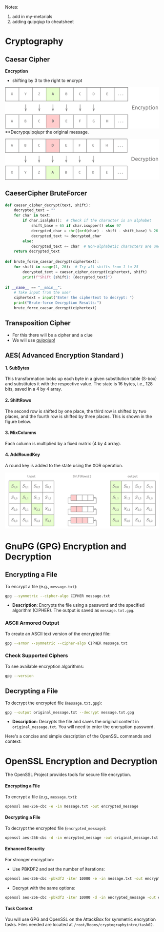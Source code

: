 Notes: 
1. add in my-metarials
2. adding quipqiup to cheatsheet


# Cryptography

## Caesar Cipher
**Encryption**
- shifting by 3 to the right to encrypt

![Alt text](image.png)
**Decrypquipqiupr the original message.

![Alt text](image-1.png)



## CaeserCipher BruteForcer
```python
def caesar_cipher_decrypt(text, shift):
    decrypted_text = ""
    for char in text:
        if char.isalpha():  # Check if the character is an alphabet
            shift_base = 65 if char.isupper() else 97
            decrypted_char = chr((ord(char) - shift - shift_base) % 26 + shift_base)
            decrypted_text += decrypted_char
        else:
            decrypted_text += char  # Non-alphabetic characters are unchanged
    return decrypted_text

def brute_force_caesar_decrypt(ciphertext):
    for shift in range(1, 26):  # Try all shifts from 1 to 25
        decrypted_text = caesar_cipher_decrypt(ciphertext, shift)
        print(f"Shift {shift}: {decrypted_text}")

if __name__ == "__main__":
    # Take input from the user
    ciphertext = input("Enter the ciphertext to decrypt: ")
    print("Brute-force Decryption Results:")
    brute_force_caesar_decrypt(ciphertext)

```

## Transposition Cipher
- For this there will be a cipher and a clue
- We will use [quipqiup!](https://www.quipqiup.com/)

## AES( Advanced Encryption Standard )
#### 1. SubBytes
This transformation looks up each byte in a given substitution table (S-box) and substitutes it with the respective value. The state is 16 bytes, i.e., 128 bits, saved in a 4 by 4 array.

#### 2. ShiftRows
The second row is shifted by one place, the third row is shifted by two places, and the fourth row is shifted by three places. This is shown in the figure below.

#### 3. MixColumns
Each column is multiplied by a fixed matrix (4 by 4 array).

#### 4. AddRoundKey
A round key is added to the state using the XOR operation.

![Alt text](image-2.png)


# GnuPG (GPG) Encryption and Decryption

## Encrypting a File
To encrypt a file (e.g., `message.txt`):
```bash
gpg --symmetric --cipher-algo CIPHER message.txt
```
- **Description**: Encrypts the file using a password and the specified algorithm (CIPHER). The output is saved as `message.txt.gpg`.

### ASCII Armored Output
To create an ASCII text version of the encrypted file:
```bash
gpg --armor --symmetric --cipher-algo CIPHER message.txt
```

### Check Supported Ciphers
To see available encryption algorithms:
```bash
gpg --version
```

## Decrypting a File
To decrypt the encrypted file (`message.txt.gpg`):
```bash
gpg --output original_message.txt --decrypt message.txt.gpg
```
- **Description**: Decrypts the file and saves the original content in `original_message.txt`. You will need to enter the encryption password.

Here's a concise and simple description of the OpenSSL commands and context:



# OpenSSL Encryption and Decryption

The OpenSSL Project provides tools for secure file encryption.

#### Encrypting a File
To encrypt a file (e.g., `message.txt`):
```bash
openssl aes-256-cbc -e -in message.txt -out encrypted_message
```

#### Decrypting a File
To decrypt the encrypted file (`encrypted_message`):
```bash
openssl aes-256-cbc -d -in encrypted_message -out original_message.txt
```

#### Enhanced Security
For stronger encryption:
- Use PBKDF2 and set the number of iterations:
```bash
openssl aes-256-cbc -pbkdf2 -iter 10000 -e -in message.txt -out encrypted_message
```
- Decrypt with the same options:
```bash
openssl aes-256-cbc -pbkdf2 -iter 10000 -d -in encrypted_message -out original_message.txt
```

#### Task Context
You will use GPG and OpenSSL on the AttackBox for symmetric encryption tasks. Files needed are located at `/root/Rooms/cryptographyintro/task02`.

